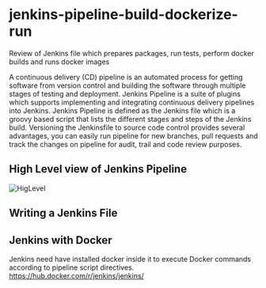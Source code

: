 # jenkins-pipeline-build-dockerize-run
Review of Jenkins file which prepares packages, run tests, perform docker builds  and runs docker images

A continuous delivery (CD) pipeline is an automated process for getting software from version control and building the 
software through multiple stages of testing and deployment. Jenkins Pipeline is a suite of plugins which supports implementing and integrating continuous delivery pipelines into Jenkins. Jenkins Pipeline is defined as the Jenkins file which is a groovy based script that lists the different stages and steps of the Jenkins build.
Versioning the Jenkinsfile to source code control provides several advantages, you can easily run pipeline for new branches, pull requests and track the changes on pipeline for audit, trail and code review purposes.

## High Level view of Jenkins Pipeline

![HigLevel](https://lh3.googleusercontent.com/kxpdBIOo8Ik4lGeQK9umiMceqUmB2SBMJMZSkXb9ayGg0KL28vO1mJFbIqKWFlLScvIl8iV7FYi1Ora9XaGUaBlc-iJTqwIcUVMP36Gxny9wi1a5Z9MF-h1OElNfyZSYaekctzD_A8k0Ph5FwMRpk9J-fLw1ZRGkD9MMvK4aMCW676yonhHcGVAWQ6st_i_pc9ExrLMKduObn9Db2FV3PA77wX0dYt0ZGwRLklgAKq4VmpyxIHTJmkCcr9FaSo21_tRTqV5OLhWPybxindwikhCIj_AESDcNdp250U3flICqHm-IWkrnjokJxhEjhLlRG_CP6njauVnNhTxBusAqw5ustyovHs437nIUpr3cqXzzwCuz9QSayQN4sZTvSzffFW34-COiE3YCZW8hvtCWNmKhmwdCOiBLh8lE6cEsBqr1_VHFEYjfN1UG_JpZhAz8qN2fTyvQfwyIVcODIUdZ9sFP-MHGx58_V7YXooume-L5U-oUwof5em5IZ5c8QRn63h8Erj3YC16mPM2jJfEg-WGmNnZ9asSXi5Cr0CjlPT-Rl-ASs9lF-5U1gWGLyqTMTwtEdpllB7Tz8ZosjlWC1n4bQepGYWMIrjOMIdsY0SpmcyfDKI6j2nrFRDMH3BfZ5AgSVgsgWpDlaC0IoTU9Jbd6kqDZwLp4jHZypW2nD4U819RTNk3YjLtzU5eBWLb9Oh_JiT02z_vBlHZL54L8emQoMwLtCd6W5MdrSi-IDOd9R8YV=w803-h540-no "high level view")

## Writing a Jenkins File



## Jenkins with Docker 

Jenkins need have installed docker inside it to execute Docker commands according to pipeline script directives.
https://hub.docker.com/r/jenkins/jenkins/ 

